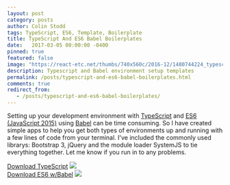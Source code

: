 ```yaml
---
layout: post
category: posts
author: Colin Stodd
tags: TypeScript, ES6, Template, Boilerplate
title: TypeScript And ES6 Babel Boilerplates
date:   2017-03-05 00:00:00 -0400
pinned: true
featured: false
image: "https://react-etc.net/thumbs/740x560c/2016-12/1480744224_typescript-logo.png"
description: Typescript and Babel environment setup templates
permalink: /posts/typescript-and-es6-babel-boilerplates.html
comments: true
redirect_from:
   - /posts/typescript-and-es6-babel-boilerplates/
---
```


Setting up your development environment with <a href="http://www.typescriptlang.org/" target="_blank">TypeScript</a> and <a href="https://www.javascript.com/" target="_blank">ES6 (JavaScript 2015)</a> using <a href="https://babeljs.io/" target="_blank">Babel</a> can be time consuming.  So I have created simple apps to help you get both types of environments up and running with a few lines of code from your terminal.  I've included the commonly used librarys: Bootstrap 3, jQuery and the module loader SystemJS to tie everything together. Let me know if you run in to any problems.


<div class="row uniform">
<div class="6u">
   <a href="https://github.com/cbstodd/typescript_webpack" target="_blank">Download TypeScript</a>
   <a href="https://github.com/cbstodd/typescript_webpack" target="_blank">
   <img src="https://react-etc.net/thumbs/740x560c/2016-12/1480744224_typescript-logo.png" class="image fit">
   </a>

</div>
<div class="6u$">
<a href="https://github.com/cbstodd/babel_starter" target="_blank">Download ES6 w/Babel</a>
<a href="https://github.com/cbstodd/babel_starter" target="_blank">
<img src="https://html5hive.org/wp-content/uploads/2015/12/babel.png" class="image fit">
</a>

</div>
</div>
